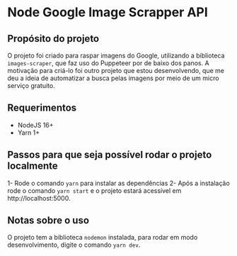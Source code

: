 # Node Google Image Scrapper API

## Propósito do projeto

O projeto foi criado para raspar imagens do Google, utilizando a biblioteca `images-scraper`, que faz uso do Puppeteer por de baixo dos panos. A motivação para criá-lo foi outro projeto que estou desenvolvendo, que me deu a ideia de automatizar a busca pelas imagens por meio de um micro serviço gratuito.

## Requerimentos

- NodeJS 16+
- Yarn 1+

## Passos para que seja possível rodar o projeto localmente

1- Rode o comando `yarn` para instalar as dependências
2- Após a instalação rode o comando `yarn start` e o projeto estará acessível em http://localhost:5000.

## Notas sobre o uso

O projeto tem a biblioteca `nodemon` instalada, para rodar em modo desenvolvimento, digite o comando `yarn dev`.
